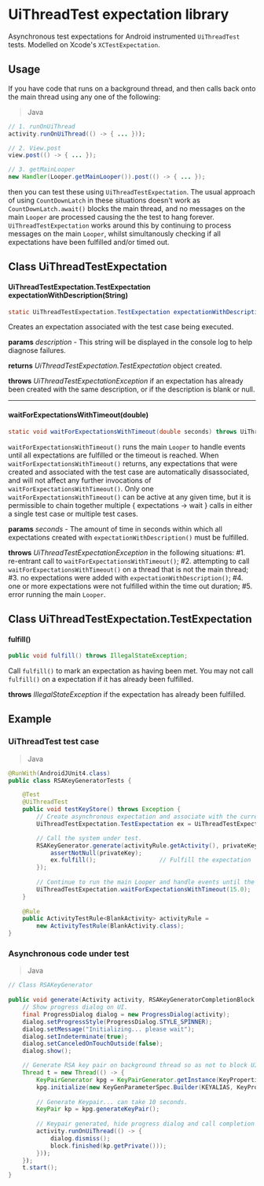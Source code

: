 # UiThreadTest expectation library

Asynchronous test expectations for Android instrumented `UiThreadTest` tests. Modelled on Xcode's `XCTestExpectation`.

Usage
---

If you have code that runs on a background thread, and then calls back onto the main thread using any one of the following: 

> Java

```java
// 1. runOnUiThread
activity.runOnUiThread(() -> { ... }));

// 2. View.post
view.post(() -> { ... });

// 3. getMainLooper
new Handler(Looper.getMainLooper()).post(() -> { ... });
```

then you can test these using `UiThreadTestExpectation`. The usual approach of using `CountDownLatch` in these situations doesn't work as `CountDownLatch.await()` blocks the main thread, and no messages on the main `Looper` are processed causing the the test to hang forever. `UiThreadTestExpectation` works around this by continuing to process messages on the main `Looper`, whilst simultanously checking if all expectations have been fulfilled and/or timed out.

## Class UiThreadTestExpectation

#### UiThreadTestExpectation.TestExpectation expectationWithDescription(String)

```java
static UiThreadTestExpectation.TestExpectation expectationWithDescription(String description) throws UiThreadTestExpectationException;
```

Creates an expectation associated with the test case being executed.

**params** *description* - This string will be displayed in the console log to help diagnose failures.

**returns** *UiThreadTestExpectation.TestExpectation* object created.

**throws** *UiThreadTestExpectationException* if an expectation has already been created with the same description, or if the description is blank or null.

---

#### waitForExpectationsWithTimeout(double)

```java
static void waitForExpectationsWithTimeout(double seconds) throws UiThreadTestExpectationException;
```

`waitForExpectationsWithTimeout()` runs the main `Looper` to handle events until all expectations are fulfilled or the timeout is reached. When `waitForExpectationsWithTimeout()` returns, any expectations that were created and associated with the test case are automatically disassociated, and will not affect any further invocations of `waitForExpectationsWithTimeout()`. Only one `waitForExpectationsWithTimeout()` can be active at any given time, but it is permissible to chain together multiple { expectations -> wait } calls in either a single test case or multiple test cases.

**params** *seconds* - The amount of time in seconds within which all expectations created with `expectationWithDescription()` must be fulfilled.

**throws** *UiThreadTestExpectationException* in the following situations: #1. re-entrant call to `waitForExpectationsWithTimeout()`; #2. attempting to call `waitForExpectationsWithTimeout()` on a thread that is not the main thread; #3. no expectations were added with `expectationWithDescription()`; #4. one or more expectations were not fulfilled within the time out duration; #5. error running the main `Looper`.

## Class UiThreadTestExpectation.TestExpectation

#### fulfill()

```java
public void fulfill() throws IllegalStateException;
```

Call `fulfill()` to mark an expectation as having been met. You may not call `fulfill()` on a expectation if it has already been fulfilled.

**throws** *IllegalStateException* if the expectation has already been fulfilled.

Example
---

### UiThreadTest test case

> Java

```java
@RunWith(AndroidJUnit4.class)
public class RSAKeyGeneratorTests {

    @Test
    @UiThreadTest
    public void testKeyStore() throws Exception {
        // Create asynchronous expectation and associate with the current test case.
        UiThreadTestExpectation.TestExpectation ex = UiThreadTestExpectation.expectationWithDescription("GenerateKeyPair");

        // Call the system under test.
        RSAKeyGenerator.generate(activityRule.getActivity(), privateKey -> {
            assertNotNull(privateKey);
            ex.fulfill();                  // Fulfill the expectation
        });
   
        // Continue to run the main Looper and handle events until the expectation 'ex' is fulfilled or times out.
        UiThreadTestExpectation.waitForExpectationsWithTimeout(15.0);
    }
    
    @Rule
    public ActivityTestRule<BlankActivity> activityRule =
        new ActivityTestRule(BlankActivity.class);
}
```

### Asynchronous code under test

> Java

```java
// Class RSAKeyGenerator
    
public void generate(Activity activity, RSAKeyGeneratorCompletionBlock block) {
    // Show progress dialog on UI.
    final ProgressDialog dialog = new ProgressDialog(activity);
    dialog.setProgressStyle(ProgressDialog.STYLE_SPINNER);
    dialog.setMessage("Initializing... please wait");
    dialog.setIndeterminate(true);
    dialog.setCanceledOnTouchOutside(false);
    dialog.show();

    // Generate RSA key pair on background thread so as not to block UI thread.
    Thread t = new Thread(() -> {
        KeyPairGenerator kpg = KeyPairGenerator.getInstance(KeyProperties.KEY_ALGORITHM_RSA, "AndroidKeyStore");
        kpg.initialize(new KeyGenParameterSpec.Builder(KEYALIAS, KeyProperties.PURPOSE_ENCRYPT | KeyProperties.PURPOSE_DECRYPT).build());
        
        // Generate Keypair... can take 10 seconds.
        KeyPair kp = kpg.generateKeyPair();
        
        // Keypair generated, hide progress dialog and call completion block on UI thread.
        activity.runOnUiThread(() -> {
            dialog.dismiss();
            block.finished(kp.getPrivate()));
        }));    
    });
    t.start();
}
```